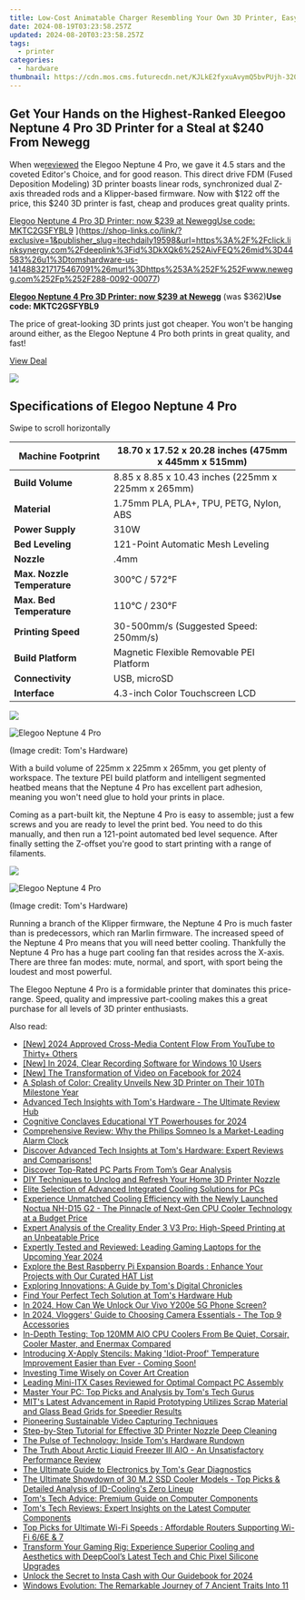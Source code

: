 ```yaml
---
title: Low-Cost Animatable Charger Resembling Your Own 3D Printer, Easy to Make with Help From Bambu Labs for Less than $50
date: 2024-08-19T03:23:58.257Z
updated: 2024-08-20T03:23:58.257Z
tags:
  - printer
categories:
  - hardware
thumbnail: https://cdn.mos.cms.futurecdn.net/KJLkE2fyxuAvymQ5bvPUjh-320-80.png
---
```


## Get Your Hands on the Highest-Ranked Eleegoo Neptune 4 Pro 3D Printer for a Steal at $240 From Newegg

When we[reviewed](https://www.tomshardware.com/reviews/elegoo-neptune-4-pro-3d-printer-review) the Elegoo Neptune 4 Pro, we gave it 4.5 stars and the coveted Editor's Choice, and for good reason. This direct drive FDM (Fused Deposition Modeling) 3D printer boasts linear rods, synchronized dual Z-axis threaded rods and a Klipper-based firmware. Now with $122 off the price, this $240 3D printer is fast, cheap and produces great quality prints.

[Elegoo Neptune 4 Pro 3D Printer: now $239 at NeweggUse code: MKTC2GSFYBL9](https://cdn.mos.cms.futurecdn.net/MXJx32fbsYXNH4w59DRAof-200-100.jpg "Elegoo Neptune 4 Pro 3D Printer: now $239 at NeweggUse code: MKTC2GSFYBL9") ](https://shop-links.co/link/?exclusive=1&publisher_slug=itechdaily19598&url=https%3A%2F%2Fclick.linksynergy.com%2Fdeeplink%3Fid%3DkXQk6%252AivFEQ%26mid%3D44583%26u1%3Dtomshardware-us-1414883217175467091%26murl%3Dhttps%253A%252F%252Fwww.newegg.com%252Fp%252F288-0092-00077)

[**Elegoo Neptune 4 Pro 3D Printer: now $239 at Newegg**](https://shop-links.co/link/?exclusive=1&publisher_slug=itechdaily19598&url=https%3A%2F%2Fclick.linksynergy.com%2Fdeeplink%3Fid%3DkXQk6%252AivFEQ%26mid%3D44583%26u1%3Dtomshardware-us-7144643822294407483%26murl%3Dhttps%253A%252F%252Fwww.newegg.com%252Fp%252F288-0092-00077) (was $362)**Use code: MKTC2GSFYBL9**

 The price of great-looking 3D prints just got cheaper. You won't be hanging around either, as the Elegoo Neptune 4 Pro both prints in great quality, and fast!

[View Deal](https://shop-links.co/link/?exclusive=1&publisher_slug=itechdaily19598&url=https%3A%2F%2Fclick.linksynergy.com%2Fdeeplink%3Fid%3DkXQk6%252AivFEQ%26mid%3D44583%26u1%3Dtomshardware-us-1414883217175467091%26murl%3Dhttps%253A%252F%252Fwww.newegg.com%252Fp%252F288-0092-00077)

<!-- affiliate ads begin -->
<a href="https://secure.2checkout.com/order/checkout.php?PRODS=35038891&QTY=1&AFFILIATE=108875&CART=1"><img src="https://www.dupinout.com/wp-content/uploads/2021/12/DupInOut-New-Duplicate-Scan-Tab.png" border="0"></a>
<!-- affiliate ads end -->
## Specifications of Elegoo Neptune 4 Pro

 Swipe to scroll horizontally

| **Machine Footprint**       | 18.70 x 17.52 x 20.28 inches (475mm x 445mm x 515mm) |
| --------------------------- | ---------------------------------------------------- |
| **Build Volume**            | 8.85 x 8.85 x 10.43 inches (225mm x 225mm x 265mm)   |
| **Material**                | 1.75mm PLA, PLA+, TPU, PETG, Nylon, ABS              |
| **Power Supply**            | 310W                                                 |
| **Bed Leveling**            | 121-Point Automatic Mesh Leveling                    |
| **Nozzle**                  | .4mm                                                 |
| **Max. Nozzle Temperature** | 300°C / 572°F                                        |
| **Max. Bed Temperature**    | 110°C / 230°F                                        |
| **Printing Speed**          | 30-500mm/s (Suggested Speed: 250mm/s)                |
| **Build Platform**          | Magnetic Flexible Removable PEI Platform             |
| **Connectivity**            | USB, microSD                                         |
| **Interface**               | 4.3-inch Color Touchscreen LCD                       |

<!-- affiliate ads begin -->
<a href="https://estore.winxdvd.com/order/checkout.php?PRODS=4081991&QTY=1&AFFILIATE=108875&CART=1"><img src="https://www.winxdvd.com/affiliate/new-banner/wt-500x500.jpg" border="0"></a>
<!-- affiliate ads end -->
![Elegoo Neptune 4 Pro](https://cdn.mos.cms.futurecdn.net/xipKTQMMS2DDX4sngzLBtg-320-80.jpg)

 (Image credit: Tom's Hardware)

 With a build volume of 225mm x 225mm x 265mm, you get plenty of workspace. The texture PEI build platform and intelligent segmented heatbed means that the Neptune 4 Pro has excellent part adhesion, meaning you won't need glue to hold your prints in place.  
  
 Coming as a part-built kit, the Neptune 4 Pro is easy to assemble; just a few screws and you are ready to level the print bed. You need to do this manually, and then run a 121-point automated bed level sequence. After finally setting the Z-offset you're good to start printing with a range of filaments.

<!-- affiliate ads begin -->
<a href="https://secure.2checkout.com/order/checkout.php?PRODS=4620780&QTY=1&AFFILIATE=108875&CART=1"><img src="https://secure.avangate.com/images/merchant/07dd4d5a72f5740ef0f035f201951476/728__90banner.jpg" border="0"></a>
<!-- affiliate ads end -->
![Elegoo Neptune 4 Pro](https://cdn.mos.cms.futurecdn.net/TTA2xQxywjyNsUH5DMWFHi-320-80.jpg)

 (Image credit: Tom's Hardware)

 Running a branch of the Klipper firmware, the Neptune 4 Pro is much faster than is predecessors, which ran Marlin firmware. The increased speed of the Neptune 4 Pro means that you will need better cooling. Thankfully the Neptune 4 Pro has a huge part cooling fan that resides across the X-axis. There are three fan modes: mute, normal, and sport, with sport being the loudest and most powerful.

 The Elegoo Neptune 4 Pro is a formidable printer that dominates this price-range. Speed, quality and impressive part-cooling makes this a great purchase for all levels of 3D printer enthusiasts.

<ins class="adsbygoogle"
     style="display:block"
     data-ad-format="autorelaxed"
     data-ad-client="ca-pub-7571918770474297"
     data-ad-slot="1223367746"></ins>



<ins class="adsbygoogle"
     style="display:block"
     data-ad-client="ca-pub-7571918770474297"
     data-ad-slot="8358498916"
     data-ad-format="auto"
     data-full-width-responsive="true"></ins>

<span class="atpl-alsoreadstyle">Also read:</span>
<div><ul>
<li><a href="https://facebook-video-share.techidaily.com/new-2024-approved-cross-media-content-flow-from-youtube-to-thirtyplus-others/"><u>[New] 2024 Approved  Cross-Media Content Flow From YouTube to Thirty+ Others</u></a></li>
<li><a href="https://visual-screen-recording.techidaily.com/new-in-2024-clear-recording-software-for-windows-10-users/"><u>[New] In 2024, Clear Recording Software for Windows 10 Users</u></a></li>
<li><a href="https://facebook-videos.techidaily.com/new-the-transformation-of-video-on-facebook-for-2024/"><u>[New] The Transformation of Video on Facebook for 2024</u></a></li>
<li><a href="https://hardware-tips.techidaily.com/a-splash-of-color-creality-unveils-new-3d-printer-on-their-10th-milestone-year/"><u>A Splash of Color: Creality Unveils New 3D Printer on Their 10Th Milestone Year</u></a></li>
<li><a href="https://hardware-tips.techidaily.com/advanced-tech-insights-with-toms-hardware-the-ultimate-review-hub/"><u>Advanced Tech Insights with Tom's Hardware - The Ultimate Review Hub</u></a></li>
<li><a href="https://youtube-tips.techidaily.com/tive-conclaves-educational-yt-powerhouses-for-2024/"><u>Cognitive Conclaves  Educational YT Powerhouses for 2024</u></a></li>
<li><a href="https://buynow-help.techidaily.com/comprehensive-review-why-the-philips-somneo-is-a-market-leading-alarm-clock/"><u>Comprehensive Review: Why the Philips Somneo Is a Market-Leading Alarm Clock</u></a></li>
<li><a href="https://hardware-tips.techidaily.com/1723125190274-discover-advanced-tech-insights-at-toms-hardware-expert-reviews-and-comparisons/"><u>Discover Advanced Tech Insights at Tom's Hardware: Expert Reviews and Comparisons!</u></a></li>
<li><a href="https://hardware-tips.techidaily.com/discover-top-rated-pc-parts-from-toms-gear-analysis/"><u>Discover Top-Rated PC Parts From Tom’s Gear Analysis</u></a></li>
<li><a href="https://hardware-tips.techidaily.com/diy-techniques-to-unclog-and-refresh-your-home-3d-printer-nozzle/"><u>DIY Techniques to Unclog and Refresh Your Home 3D Printer Nozzle</u></a></li>
<li><a href="https://hardware-tips.techidaily.com/elite-selection-of-advanced-integrated-cooling-solutions-for-pcs/"><u>Elite Selection of Advanced Integrated Cooling Solutions for PCs</u></a></li>
<li><a href="https://hardware-tips.techidaily.com/experience-unmatched-cooling-efficiency-with-the-newly-launched-noctua-nh-d15-g2-the-pinnacle-of-next-gen-cpu-cooler-technology-at-a-budget-price/"><u>Experience Unmatched Cooling Efficiency with the Newly Launched Noctua NH-D15 G2 - The Pinnacle of Next-Gen CPU Cooler Technology at a Budget Price</u></a></li>
<li><a href="https://hardware-tips.techidaily.com/expert-analysis-of-the-creality-ender-3-v3-pro-high-speed-printing-at-an-unbeatable-price/"><u>Expert Analysis of the Creality Ender 3 V3 Pro: High-Speed Printing at an Unbeatable Price</u></a></li>
<li><a href="https://hardware-tips.techidaily.com/expertly-tested-and-reviewed-leading-gaming-laptops-for-the-upcoming-year-2024/"><u>Expertly Tested and Reviewed: Leading Gaming Laptops for the Upcoming Year 2024</u></a></li>
<li><a href="https://hardware-tips.techidaily.com/1723125219382-explore-the-best-raspberry-pi-expansion-boards-enhance-your-projects-with-our-curated-hat-list/"><u>Explore the Best Raspberry Pi Expansion Boards : Enhance Your Projects with Our Curated HAT List</u></a></li>
<li><a href="https://hardware-tips.techidaily.com/exploring-innovations-a-guide-by-toms-digital-chronicles/"><u>Exploring Innovations: A Guide by Tom's Digital Chronicles</u></a></li>
<li><a href="https://hardware-tips.techidaily.com/find-your-perfect-tech-solution-at-toms-hardware-hub/"><u>Find Your Perfect Tech Solution at Tom's Hardware Hub</u></a></li>
<li><a href="https://unlock-android.techidaily.com/in-2024-how-can-we-unlock-our-vivo-y200e-5g-phone-screen-by-drfone-android/"><u>In 2024, How Can We Unlock Our Vivo Y200e 5G Phone Screen?</u></a></li>
<li><a href="https://facebook-video-share.techidaily.com/in-2024-vloggers-guide-to-choosing-camera-essentials-the-top-9-accessories/"><u>In 2024, Vloggers' Guide to Choosing Camera Essentials - The Top 9 Accessories</u></a></li>
<li><a href="https://hardware-tips.techidaily.com/in-depth-testing-top-120mm-aio-cpu-coolers-from-be-quiet-corsair-cooler-master-and-enermax-compared/"><u>In-Depth Testing: Top 120MM AIO CPU Coolers From Be Quiet, Corsair, Cooler Master, and Enermax Compared</u></a></li>
<li><a href="https://hardware-tips.techidaily.com/introducing-x-apply-stencils-making-idiot-proof-temperature-improvement-easier-than-ever-coming-soon/"><u>Introducing X-Apply Stencils: Making 'Idiot-Proof' Temperature Improvement Easier than Ever - Coming Soon!</u></a></li>
<li><a href="https://extra-lessons.techidaily.com/investing-time-wisely-on-cover-art-creation/"><u>Investing Time Wisely on Cover Art Creation</u></a></li>
<li><a href="https://hardware-tips.techidaily.com/leading-mini-itx-cases-reviewed-for-optimal-compact-pc-assembly/"><u>Leading Mini-ITX Cases Reviewed for Optimal Compact PC Assembly</u></a></li>
<li><a href="https://hardware-tips.techidaily.com/master-your-pc-top-picks-and-analysis-by-toms-tech-gurus/"><u>Master Your PC: Top Picks and Analysis by Tom's Tech Gurus</u></a></li>
<li><a href="https://hardware-tips.techidaily.com/mits-latest-advancement-in-rapid-prototyping-utilizes-scrap-material-and-glass-bead-grids-for-speedier-results/"><u>MIT's Latest Advancement in Rapid Prototyping Utilizes Scrap Material and Glass Bead Grids for Speedier Results</u></a></li>
<li><a href="https://video-screen-grab.techidaily.com/pioneering-sustainable-video-capturing-techniques/"><u>Pioneering Sustainable Video Capturing Techniques</u></a></li>
<li><a href="https://hardware-tips.techidaily.com/step-by-step-tutorial-for-effective-3d-printer-nozzle-deep-cleaning/"><u>Step-by-Step Tutorial for Effective 3D Printer Nozzle Deep Cleaning</u></a></li>
<li><a href="https://hardware-tips.techidaily.com/the-pulse-of-technology-inside-toms-hardware-rundown/"><u>The Pulse of Technology: Inside Tom's Hardware Rundown</u></a></li>
<li><a href="https://hardware-tips.techidaily.com/the-truth-about-arctic-liquid-freezer-iii-aio-an-unsatisfactory-performance-review/"><u>The Truth About Arctic Liquid Freezer III AIO - An Unsatisfactory Performance Review</u></a></li>
<li><a href="https://hardware-tips.techidaily.com/the-ultimate-guide-to-electronics-by-toms-gear-diagnostics/"><u>The Ultimate Guide to Electronics by Tom's Gear Diagnostics</u></a></li>
<li><a href="https://hardware-tips.techidaily.com/the-ultimate-showdown-of-30-m2-ssd-cooler-models-top-picks-and-detailed-analysis-of-id-coolings-zero-lineup/"><u>The Ultimate Showdown of 30 M.2 SSD Cooler Models - Top Picks & Detailed Analysis of ID-Cooling's Zero Lineup</u></a></li>
<li><a href="https://hardware-tips.techidaily.com/toms-tech-advice-premium-guide-on-computer-components/"><u>Tom's Tech Advice: Premium Guide on Computer Components</u></a></li>
<li><a href="https://hardware-tips.techidaily.com/toms-tech-reviews-expert-insights-on-the-latest-computer-components/"><u>Tom's Tech Reviews: Expert Insights on the Latest Computer Components</u></a></li>
<li><a href="https://hardware-tips.techidaily.com/top-picks-for-ultimate-wi-fi-speeds-affordable-routers-supporting-wi-fi-66e-and-7/"><u>Top Picks for Ultimate Wi-Fi Speeds : Affordable Routers Supporting Wi-Fi 6/6E & 7</u></a></li>
<li><a href="https://hardware-tips.techidaily.com/transform-your-gaming-rig-experience-superior-cooling-and-aesthetics-with-deepcools-latest-tech-and-chic-pixel-silicone-upgrades/"><u>Transform Your Gaming Rig: Experience Superior Cooling and Aesthetics with DeepCool’s Latest Tech and Chic Pixel Silicone Upgrades</u></a></li>
<li><a href="https://instagram-clips.techidaily.com/unlock-the-secret-to-insta-cash-with-our-guidebook-for-2024/"><u>Unlock the Secret to Insta Cash with Our Guidebook for 2024</u></a></li>
<li><a href="https://windows11.techidaily.com/windows-evolution-the-remarkable-journey-of-7-ancient-traits-into-11/"><u>Windows Evolution: The Remarkable Journey of 7 Ancient Traits Into 11</u></a></li>
</ul></div>
